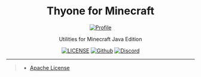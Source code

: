 <div align="center">
  
# Thyone for Minecraft
  
[![Profile](raw_link)](goto_link)
  
Utilities for Minecraft Java Edition
  
[![LICENSE](https://badgen.net/badge/license/Apache/blue)](https://github.com/ThyoneMC/.github/blob/main/LICENSE)
[![Github](https://badgen.net/badge/icon/github?icon=github&label)](https://github.com/ThyoneMC)
[![Discord](https://badgen.net/badge/icon/discord?icon=discord&label)](https://discord.gg/pbyWbUYjyt)
  
</div>

-----------

> - [Apache License](https://github.com/ThyoneMC/.github/blob/main/LICENSE)
